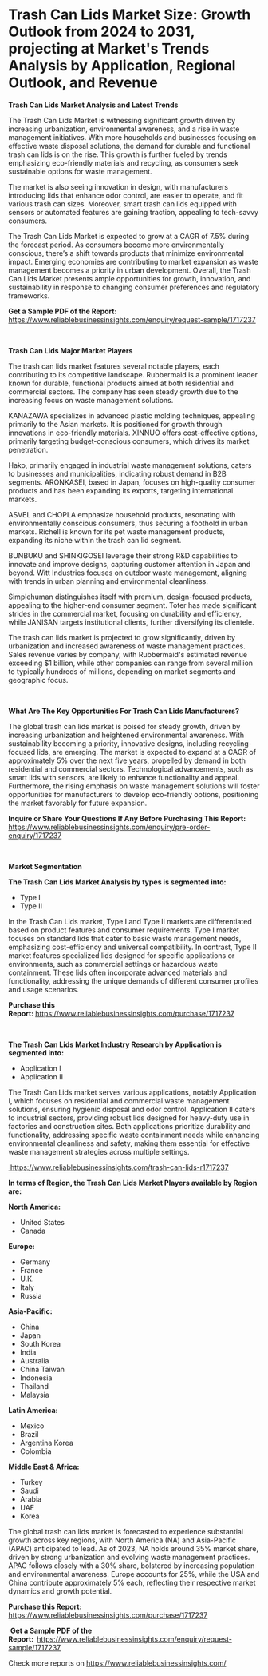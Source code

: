 <p><h1>Trash Can Lids Market Size: Growth Outlook from 2024 to 2031, projecting at Market's Trends Analysis by Application, Regional Outlook, and Revenue</h1></p><p><strong>Trash Can Lids Market Analysis and Latest Trends</strong></p>
<p><p>The Trash Can Lids Market is witnessing significant growth driven by increasing urbanization, environmental awareness, and a rise in waste management initiatives. With more households and businesses focusing on effective waste disposal solutions, the demand for durable and functional trash can lids is on the rise. This growth is further fueled by trends emphasizing eco-friendly materials and recycling, as consumers seek sustainable options for waste management.</p><p>The market is also seeing innovation in design, with manufacturers introducing lids that enhance odor control, are easier to operate, and fit various trash can sizes. Moreover, smart trash can lids equipped with sensors or automated features are gaining traction, appealing to tech-savvy consumers. </p><p>The Trash Can Lids Market is expected to grow at a CAGR of 7.5% during the forecast period. As consumers become more environmentally conscious, there’s a shift towards products that minimize environmental impact. Emerging economies are contributing to market expansion as waste management becomes a priority in urban development. Overall, the Trash Can Lids Market presents ample opportunities for growth, innovation, and sustainability in response to changing consumer preferences and regulatory frameworks.</p></p>
<p><strong>Get a Sample PDF of the Report:&nbsp;</strong> <a href="https://www.reliablebusinessinsights.com/enquiry/request-sample/1717237?utm_campaign=1847&utm_medium=2&utm_source=Github&utm_content=ia&utm_term=28122024&utm_id=trash-can-lids">https://www.reliablebusinessinsights.com/enquiry/request-sample/1717237</a></p>
<p>&nbsp;</p>
<p><strong>Trash Can Lids Major Market Players</strong></p>
<p><p>The trash can lids market features several notable players, each contributing to its competitive landscape. Rubbermaid is a prominent leader known for durable, functional products aimed at both residential and commercial sectors. The company has seen steady growth due to the increasing focus on waste management solutions.</p><p>KANAZAWA specializes in advanced plastic molding techniques, appealing primarily to the Asian markets. It is positioned for growth through innovations in eco-friendly materials. XINNUO offers cost-effective options, primarily targeting budget-conscious consumers, which drives its market penetration.</p><p>Hako, primarily engaged in industrial waste management solutions, caters to businesses and municipalities, indicating robust demand in B2B segments. ARONKASEI, based in Japan, focuses on high-quality consumer products and has been expanding its exports, targeting international markets.</p><p>ASVEL and CHOPLA emphasize household products, resonating with environmentally conscious consumers, thus securing a foothold in urban markets. Richell is known for its pet waste management products, expanding its niche within the trash can lid segment.</p><p>BUNBUKU and SHINKIGOSEI leverage their strong R&D capabilities to innovate and improve designs, capturing customer attention in Japan and beyond. Witt Industries focuses on outdoor waste management, aligning with trends in urban planning and environmental cleanliness.</p><p>Simplehuman distinguishes itself with premium, design-focused products, appealing to the higher-end consumer segment. Toter has made significant strides in the commercial market, focusing on durability and efficiency, while JANISAN targets institutional clients, further diversifying its clientele.</p><p>The trash can lids market is projected to grow significantly, driven by urbanization and increased awareness of waste management practices. Sales revenue varies by company, with Rubbermaid's estimated revenue exceeding $1 billion, while other companies can range from several million to typically hundreds of millions, depending on market segments and geographic focus.</p></p>
<p>&nbsp;</p>
<p><strong>What Are The Key Opportunities For Trash Can Lids Manufacturers?</strong></p>
<p><p>The global trash can lids market is poised for steady growth, driven by increasing urbanization and heightened environmental awareness. With sustainability becoming a priority, innovative designs, including recycling-focused lids, are emerging. The market is expected to expand at a CAGR of approximately 5% over the next five years, propelled by demand in both residential and commercial sectors. Technological advancements, such as smart lids with sensors, are likely to enhance functionality and appeal. Furthermore, the rising emphasis on waste management solutions will foster opportunities for manufacturers to develop eco-friendly options, positioning the market favorably for future expansion.</p></p>
<p><strong>Inquire or Share Your Questions If Any Before Purchasing This Report:</strong> <a href="https://www.reliablebusinessinsights.com/enquiry/pre-order-enquiry/1717237?utm_campaign=1847&utm_medium=2&utm_source=Github&utm_content=ia&utm_term=28122024&utm_id=trash-can-lids">https://www.reliablebusinessinsights.com/enquiry/pre-order-enquiry/1717237</a></p>
<p>&nbsp;</p>
<p><strong>Market Segmentation</strong></p>
<p><strong>The Trash Can Lids Market Analysis by types is segmented into:</strong></p>
<p><ul><li>Type I</li><li>Type II</li></ul></p>
<p><p>In the Trash Can Lids market, Type I and Type II markets are differentiated based on product features and consumer requirements. Type I market focuses on standard lids that cater to basic waste management needs, emphasizing cost-efficiency and universal compatibility. In contrast, Type II market features specialized lids designed for specific applications or environments, such as commercial settings or hazardous waste containment. These lids often incorporate advanced materials and functionality, addressing the unique demands of different consumer profiles and usage scenarios.</p></p>
<p><strong>Purchase this Report:&nbsp;</strong><a href="https://www.reliablebusinessinsights.com/purchase/1717237?utm_campaign=1847&utm_medium=2&utm_source=Github&utm_content=ia&utm_term=28122024&utm_id=trash-can-lids">https://www.reliablebusinessinsights.com/purchase/1717237</a></p>
<p>&nbsp;</p>
<p><strong>The Trash Can Lids Market Industry Research by Application is segmented into:</strong></p>
<p><ul><li>Application I</li><li>Application II</li></ul></p>
<p><p>The Trash Can Lids market serves various applications, notably Application I, which focuses on residential and commercial waste management solutions, ensuring hygienic disposal and odor control. Application II caters to industrial sectors, providing robust lids designed for heavy-duty use in factories and construction sites. Both applications prioritize durability and functionality, addressing specific waste containment needs while enhancing environmental cleanliness and safety, making them essential for effective waste management strategies across multiple settings.</p></p>
<p><a href="https://www.reliablebusinessinsights.com/trash-can-lids-r1717237?utm_campaign=1847&utm_medium=2&utm_source=Github&utm_content=ia&utm_term=28122024&utm_id=trash-can-lids">&nbsp;https://www.reliablebusinessinsights.com/trash-can-lids-r1717237</a></p>
<p><strong>In terms of Region, the Trash Can Lids Market Players available by Region are:</strong></p>
<p>
    <p> <strong> North America: </strong>
        <ul>
            <li>United States</li>
            <li>Canada</li>
        </ul>
        </p> 
    <p> <strong> Europe: </strong>
        <ul>
            <li>Germany</li>
            <li>France</li>
            <li>U.K.</li>
            <li>Italy</li>
            <li>Russia</li>
        </ul>
        </p> 
    <p> <strong> Asia-Pacific: </strong>
        <ul>
            <li>China</li>
            <li>Japan</li>
            <li>South Korea</li>
            <li>India</li>
            <li>Australia</li>
            <li>China Taiwan</li>
            <li>Indonesia</li>
            <li>Thailand</li>
            <li>Malaysia</li>
        </ul>
        </p> 
    <p> <strong> Latin America: </strong>
        <ul>
            <li>Mexico</li>
            <li>Brazil</li>
            <li>Argentina Korea</li>
            <li>Colombia</li>
        </ul>
        </p> 
    <p> <strong> Middle East & Africa: </strong>
        <ul>
            <li>Turkey</li>
            <li>Saudi</li>
            <li>Arabia</li>
            <li>UAE</li>
            <li>Korea</li>
        </ul>
    </p>
    </p>
<p><p>The global trash can lids market is forecasted to experience substantial growth across key regions, with North America (NA) and Asia-Pacific (APAC) anticipated to lead. As of 2023, NA holds around 35% market share, driven by strong urbanization and evolving waste management practices. APAC follows closely with a 30% share, bolstered by increasing population and environmental awareness. Europe accounts for 25%, while the USA and China contribute approximately 5% each, reflecting their respective market dynamics and growth potential.</p></p>
<p><strong>Purchase this Report: </strong><a href="https://www.reliablebusinessinsights.com/purchase/1717237?utm_campaign=1847&utm_medium=2&utm_source=Github&utm_content=ia&utm_term=28122024&utm_id=trash-can-lids">https://www.reliablebusinessinsights.com/purchase/1717237</a></p>
<p>&nbsp;<strong>Get a Sample PDF of the Report:&nbsp;&nbsp;</strong><a href="https://www.reliablebusinessinsights.com/enquiry/request-sample/1717237?utm_campaign=1847&utm_medium=2&utm_source=Github&utm_content=ia&utm_term=28122024&utm_id=trash-can-lids">https://www.reliablebusinessinsights.com/enquiry/request-sample/1717237</a></p>
<p><strong></strong></p>
<p>Check more reports on <a href="https://www.reliablebusinessinsights.com/?utm_campaign=1847&utm_medium=2&utm_source=Github&utm_content=ia&utm_term=28122024&utm_id=trash-can-lids">https://www.reliablebusinessinsights.com/</a></p>